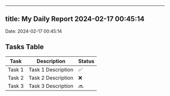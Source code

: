
---
title: My Daily Report 2024-02-17 00:45:14
---

Date: 2024-02-17 00:45:14

## Tasks Table

| Task | Description | Status |
|------|-------------|--------|
| Task 1 | Task 1 Description | ✅ |
| Task 2 | Task 2 Description | ❌ |
| Task 3 | Task 3 Description | 🔜 |
